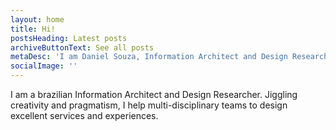 ```yaml
---
layout: home
title: Hi!
postsHeading: Latest posts
archiveButtonText: See all posts
metaDesc: 'I am Daniel Souza, Information Architect and Design Researcher. Jiggling creativity and pragmatism, I help multi-disciplinary teams to design excellent services and experiences.'
socialImage: ''
---
```


I am a brazilian Information Architect and Design Researcher.
Jiggling creativity and pragmatism, I help multi-disciplinary teams to design excellent services and experiences.